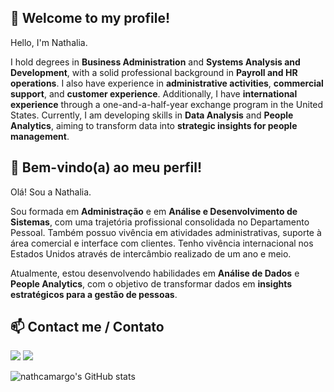 ## 👋 Welcome to my profile! 

Hello, I'm Nathalia.

I hold degrees in **Business Administration** and **Systems Analysis and Development**, with a solid professional background in **Payroll and HR operations**. I also have experience in **administrative activities**, **commercial support**, and **customer experience**. Additionally, I have **international experience** through a one-and-a-half-year exchange program in the United States.
Currently, I am developing skills in **Data Analysis** and **People Analytics**, aiming to transform data into **strategic insights for people management**.

## 👋 Bem-vindo(a) ao meu perfil!

Olá! Sou a Nathalia.

Sou formada em **Administração** e em **Análise e Desenvolvimento de Sistemas**, com uma trajetória profissional consolidada no Departamento Pessoal. Também possuo vivência em atividades administrativas, suporte à área comercial e interface com clientes. Tenho vivência internacional nos Estados Unidos através de intercâmbio realizado de um ano e meio.

Atualmente, estou desenvolvendo habilidades em **Análise de Dados** e **People Analytics**, com o objetivo de transformar dados em **insights estratégicos para a gestão de pessoas**.

 ## 📫 Contact me / Contato
 
 <a href="https://www.linkedin.com/in/nathalia-camargo/" target="_blank"><img src="https://img.shields.io/badge/-LinkedIn-%230077B5?style=for-the-badge&logo=linkedin&logoColor=white" target="_blank"></a> 
  <a href="https://github.com/nathcamargo" target="_blank"><img src="https://img.shields.io/badge/GitHub-100000?style=for-the-badge&logo=github&logoColor=white" target="_blank"></a> 
 
 
 

![nathcamargo's GitHub stats](https://github-readme-stats.vercel.app/api?username=nathcamargo&show_icons=true&theme=aura)
